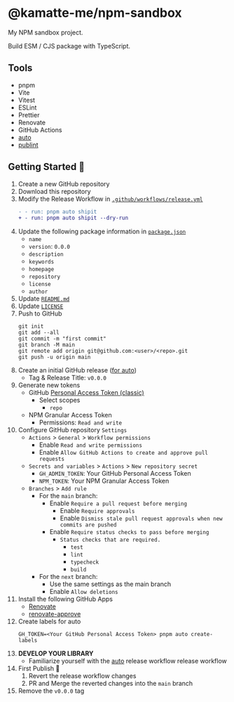 # @kamatte-me/npm-sandbox

My NPM sandbox project.

Build ESM / CJS package with TypeScript.

## Tools

- pnpm
- Vite
- Vitest
- ESLint
- Prettier
- Renovate
- GitHub Actions
- [auto](https://github.com/intuit/auto)
- [publint](https://publint.dev/)

## Getting Started 🚀

1. Create a new GitHub repository
2. Download this repository
3. Modify the Release Workflow in [`.github/workflows/release.yml`](./.github/workflows/release.yml)
   ```diff
   - - run: pnpm auto shipit
   + - run: pnpm auto shipit --dry-run
   ```
4. Update the following package information in [`package.json`](./package.json)
   - `name`
   - `version`: `0.0.0`
   - `description`
   - `keywords`
   - `homepage`
   - `repository`
   - `license`
   - `author`
5. Update [`README.md`](./README.md)
6. Update [`LICENSE`](./LICENSE)
7. Push to GitHub
   ```shell
   git init
   git add --all
   git commit -m "first commit"
   git branch -M main
   git remote add origin git@github.com:<user>/<repo>.git
   git push -u origin main
   ```
8. Create an initial GitHub release ([for auto](https://github.com/intuit/auto/issues/2021#issuecomment-906116717))
   - Tag & Release Title: `v0.0.0`
9. Generate new tokens
   - GitHub [Personal Access Token (classic)](https://github.com/settings/tokens/new)
     - Select scopes
       - `repo`
   - NPM Granular Access Token
     - Permissions: `Read and write`
10. Configure GitHub repository `Settings`
    - `Actions` > `General` > `Workflow permissions`
      - Enable `Read and write permissions`
      - Enable `Allow GitHub Actions to create and approve pull requests`
    - `Secrets and variables` > `Actions` > `New repository secret`
      - `GH_ADMIN_TOKEN`: Your GitHub Personal Access Token
      - `NPM_TOKEN`: Your NPM Granular Access Token
    - `Branches` > `Add rule`
      - For the `main` branch:
        - Enable `Require a pull request before merging`
          - Enable `Require approvals`
          - Enable `Dismiss stale pull request approvals when new commits are pushed`
        - Enable `Require status checks to pass before merging`
          - `Status checks that are required.`
            - `test`
            - `lint`
            - `typecheck`
            - `build`
      - For the `next` branch:
        - Use the same settings as the main branch
        - Enable `Allow deletions`
11. Install the following GitHub Apps
    - [Renovate](https://github.com/settings/installations/32087651)
    - [renovate-approve](https://github.com/settings/installations/32308587)
12. Create labels for auto
    ```shell
    GH_TOKEN=<Your GitHub Personal Access Token> pnpm auto create-labels
    ```
13. **DEVELOP YOUR LIBRARY**
    - Familiarize yourself with the [auto](https://intuit.github.io/auto/) release workflow release workflow
14. First Publish 🎉
    1. Revert the release workflow changes
    2. PR and Merge the reverted changes into the `main` branch
15. Remove the `v0.0.0` tag
